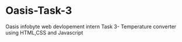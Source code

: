 # Oasis-Task-3
Oasis infobyte web devlopement intern Task 3- Temperature converter using HTML,CSS and Javascript
